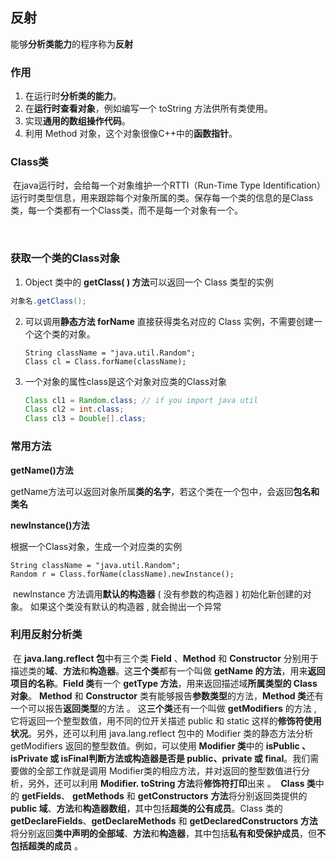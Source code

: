 ## 反射

能够**分析类能力**的程序称为**反射**



### 作用

1. 在运行时**分析类的能力**。
2. 在**运行时查看对象**，例如编写一个 toString 方法供所有类使用。
3. 实现**通用的数组操作代码**。
4. 利用 Method 对象，这个对象很像C++中的**函数指针**。



### Class类

​		在java运行时，会给每一个对象维护一个RTTI（Run-Time Type Identification）运行时类型信息，用来跟踪每个对象所属的类。保存每一个类的信息的是Class类，每一个类都有一个Class类，而不是每一个对象有一个。

​		

### 获取一个类的Class对象

1. Object 类中的 **getClass( ) 方法**可以返回一个 Class 类型的实例

```java
对象名.getClass();
```

2. 可以调用**静态方法 forName** 直接获得类名对应的 Class 实例，不需要创建一个这个类的对象。

   ```
   String className = "java.util.Random";
   Class cl = Class.forName(className);
   ```

3. 一个对象的属性class是这个对象对应类的Class对象

   ```java
   Class cl1 = Random.class; // if you import java util
   Class cl2 = int.class;
   Class cl3 = Double[].class;
   ```



### 常用方法

**getName()方法**

getName方法可以返回对象所属**类的名字**，若这个类在一个包中，会返回**包名和类名**



**newInstance()方法**

根据一个Class对象，生成一个对应类的实例

```
String className = "java.util.Random";
Random r = Class.forName(className).newInstance();
```

​		newlnstance 方法调用**默认的构造器** ( 没有参数的构造器 ) 初始化新创建的对象。 如果这个类没有默认的构造器 , 就会抛出一个异常



### 利用反射分析类

​		在 **java.lang.reflect 包**中有三个类 **Field** 、**Method** 和 **Constructor** 分别用于描述类的**域**、**方法**和**构造器**。这**三个类**都有一个叫做 **getName 的方法**，用来**返回项目的名称**。**Field 类**有一个 **getType 方法**，用来返回描述域**所属类型的 Class 对象**。 **Method** 和 **Constructor** 类有能够报告**参数类型**的方法，**Method 类**还有一个可以报告**返回类型**的方法 。 这**三个类**还有一个叫做 **getModifiers** 的方法 , 它将返回一个整型数值，用不同的位开关描述 public 和 static 这样的**修饰符使用状况**。另外，还可以利用 java.lang.reflect 包中的 Modifier 类的静态方法分析 getModifiers 返回的整型数值。例如，可以使用 **Modifier 类**中的 **isPublic 、 isPrivate 或 isFinal判断方法或构造器是否是 public、private 或 final**。我们需要做的全部工作就是调用 Modifier类的相应方法，并对返回的整型数值进行分析，另外，还可以利用 **Modifier. toString 方法**将**修饰符打印**出来 。
​		**Class 类**中的 **getFields**、 **getMethods** 和 **getConstructors** **方法**将分别返回类提供的 **public 域**、**方法**和**构造器数组**，其中包括**超类的公有成员**。Class 类的 **getDeclareFields**、**getDeclareMethods** 和 **getDeclaredConstructors 方法**将分别返回**类中声明的全部域**、**方法**和**构造器**，其中包括**私有和受保护成员**，但**不包括超类的成员** 。

